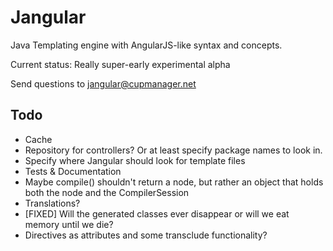 Jangular
========

Java Templating engine with AngularJS-like syntax and concepts.

Current status: Really super-early experimental alpha

Send questions to jangular@cupmanager.net


Todo
-------------
* Cache
* Repository for controllers? Or at least specify package names to look in.
* Specify where Jangular should look for template files
* Tests & Documentation
* Maybe compile() shouldn't return a node, but rather an object that holds both the node and the CompilerSession
* Translations?
* [FIXED] Will the generated classes ever disappear or will we eat memory until we die? 
* Directives as attributes and some transclude functionality?

